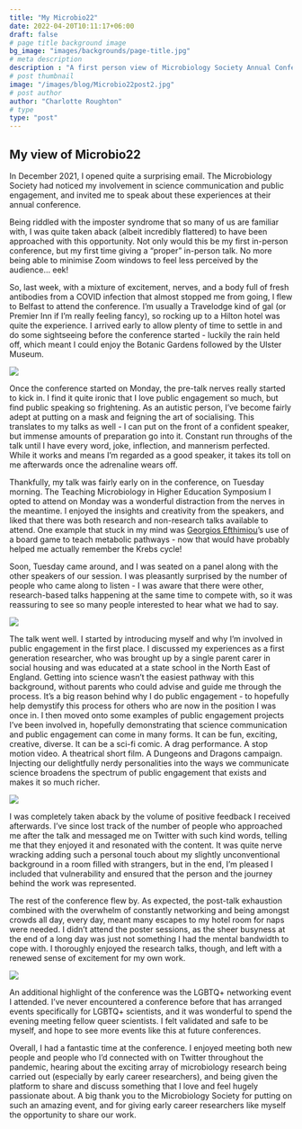 ```yaml
---
title: "My Microbio22"
date: 2022-04-20T10:11:17+06:00
draft: false
# page title background image
bg_image: "images/backgrounds/page-title.jpg"
# meta description
description : "A first person view of Microbiology Society Annual Conference 2022 by Charlotte Roughton"
# post thumbnail
image: "/images/blog/Microbio22post2.jpg"
# post author
author: "Charlotte Roughton"
# type
type: "post"
---
```


## My view of Microbio22 



In December 2021, I opened quite a surprising email. The Microbiology Society had noticed my involvement in science communication and public engagement, and invited me to speak about these experiences at their annual conference. 

Being riddled with the imposter syndrome that so many of us are familiar with, I was quite taken aback (albeit incredibly flattered) to have been approached with this opportunity. Not only would this be my first in-person conference, but my first time giving a “proper” in-person talk. No more being able to minimise Zoom windows to feel less perceived by the audience… eek!

So, last week, with a mixture of excitement, nerves, and a body full of fresh antibodies from a COVID infection that almost stopped me from going, I flew to Belfast to attend the conference. I’m usually a Travelodge kind of gal (or Premier Inn if I’m really feeling fancy), so rocking up to a Hilton hotel was quite the experience. I arrived early to allow plenty of time to settle in and do some sightseeing before the conference started - luckily the rain held off, which meant I could enjoy the Botanic Gardens followed by the Ulster Museum.

![](/images/blog/Microbio22post4.jpg)

Once the conference started on Monday, the pre-talk nerves really started to kick in. I find it quite ironic that I love public engagement so much, but find public speaking so frightening. As an autistic person, I’ve become fairly adept at putting on a mask and feigning the art of socialising. This translates to my talks as well - I can put on the front of a confident speaker, but immense amounts of preparation go into it. Constant run throughs of the talk until I have every word, joke, inflection, and mannerism perfected. While it works and means I’m regarded as a good speaker, it takes its toll on me afterwards once the adrenaline wears off.


Thankfully, my talk was fairly early on in the conference, on Tuesday morning. The Teaching Microbiology in Higher Education Symposium I opted to attend on Monday was a wonderful distraction from the nerves in the meantime. I enjoyed the insights and creativity from the speakers, and liked that there was both research and non-research talks available to attend. One example that stuck in my mind was [Georgios Efthimiou](https://www.hull.ac.uk/staff-directory/georgios-efthimiou)’s use of a board game to teach metabolic pathways - now that would have probably helped me actually remember the Krebs cycle!

Soon, Tuesday came around, and I was seated on a panel along with the other speakers of our session. I was pleasantly surprised by the number of people who came along to listen - I was aware that there were other, research-based talks happening at the same time to compete with, so it was reassuring to see so many people interested to hear what we had to say.

![](/images/blog/Microbio22post9.jpg)

The talk went well. I started by introducing myself and why I’m involved in public engagement in the first place. I discussed my experiences as a first generation researcher, who was brought up by a single parent carer in social housing and was educated at a state school in the North East of England. Getting into science wasn’t the easiest pathway with this background, without parents who could advise and guide me through the process. It’s a big reason behind why I do public engagement - to hopefully help demystify this process for others who are now in the position I was once in. I then moved onto some examples of public engagement projects I’ve been involved in, hopefully demonstrating that science communication and public engagement can come in many forms. It can be fun, exciting, creative, diverse. It can be a sci-fi comic. A drag performance. A stop motion video. A theatrical short film. A Dungeons and Dragons campaign. Injecting our delightfully nerdy personalities into the ways we communicate science broadens the spectrum of public engagement that exists and makes it so much richer.

![](/images/blog/Microbio22post2.jpg)

I was completely taken aback by the volume of positive feedback I received afterwards. I’ve since lost track of the number of people who approached me after the talk and messaged me on Twitter with such kind words, telling me that they enjoyed it and resonated with the content. It was quite nerve wracking adding such a personal touch about my slightly unconventional background in a room filled with strangers, but in the end, I’m pleased I included that vulnerability and ensured that the person and the journey behind the work was represented.

The rest of the conference flew by. As expected, the post-talk exhaustion combined with the overwhelm of constantly networking and being amongst crowds all day, every day, meant many escapes to my hotel room for naps were needed. I didn’t attend the poster sessions, as the sheer busyness at the end of a long day was just not something I had the mental bandwidth to cope with. I thoroughly enjoyed the research talks, though, and left with a renewed sense of excitement for my own work.

![](/images/blog/Microbio22post3.jpg)

An additional highlight of the conference was the LGBTQ+ networking event I attended. I’ve never encountered a conference before that has arranged events specifically for LGBTQ+ scientists, and it was wonderful to spend the evening meeting fellow queer scientists. I felt validated and safe to be myself, and hope to see more events like this at future conferences.

Overall, I had a fantastic time at the conference. I enjoyed meeting both new people and people who I’d connected with on Twitter throughout the pandemic, hearing about the exciting array of microbiology research being carried out (especially by early career researchers), and being given the platform to share and discuss something that I love and feel hugely passionate about. A big thank you to the Microbiology Society for putting on such an amazing event, and for giving early career researchers like myself the opportunity to share our work.

